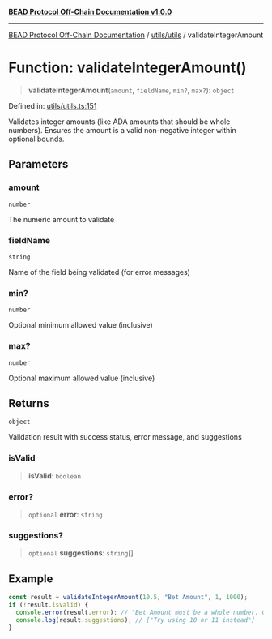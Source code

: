 [**BEAD Protocol Off-Chain Documentation v1.0.0**](../../../README.md)

***

[BEAD Protocol Off-Chain Documentation](../../../modules.md) / [utils/utils](../README.md) / validateIntegerAmount

# Function: validateIntegerAmount()

> **validateIntegerAmount**(`amount`, `fieldName`, `min?`, `max?`): `object`

Defined in: [utils/utils.ts:151](https://github.com/cmorgado/Bead-Cardano/blob/24017eb600ede1b71f111ffff6b54d88eb612b06/Aiken/bead/off-chain/utils/utils.ts#L151)

Validates integer amounts (like ADA amounts that should be whole numbers).
Ensures the amount is a valid non-negative integer within optional bounds.

## Parameters

### amount

`number`

The numeric amount to validate

### fieldName

`string`

Name of the field being validated (for error messages)

### min?

`number`

Optional minimum allowed value (inclusive)

### max?

`number`

Optional maximum allowed value (inclusive)

## Returns

`object`

Validation result with success status, error message, and suggestions

### isValid

> **isValid**: `boolean`

### error?

> `optional` **error**: `string`

### suggestions?

> `optional` **suggestions**: `string`[]

## Example

```typescript
const result = validateIntegerAmount(10.5, "Bet Amount", 1, 1000);
if (!result.isValid) {
  console.error(result.error); // "Bet Amount must be a whole number. Got: 10.5"
  console.log(result.suggestions); // ["Try using 10 or 11 instead"]
}
```
